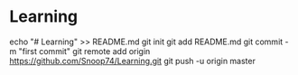 # Learning
echo "# Learning" >> README.md
git init
git add README.md
git commit -m "first commit"
git remote add origin https://github.com/Snoop74/Learning.git
git push -u origin master
